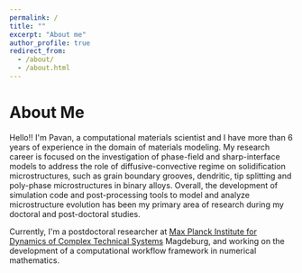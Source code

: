 ```yaml
---
permalink: /
title: ""
excerpt: "About me"
author_profile: true
redirect_from: 
  - /about/
  - /about.html
---
```

About Me 
==========

Hello!! I'm Pavan, a computational materials scientist and I have more than 6 years of experience in the domain of materials modeling. My research career is focused on the investigation of phase-field and sharp-interface models to address the role of diffusive-convective regime on solidification microstructures, such as grain boundary grooves, dendritic, tip splitting and poly-phase microstructures in binary alloys. Overall, the development of simulation code and post-processing tools to model and analyze microstructure evolution has been my primary area of research during my doctoral and post-doctoral studies.

Currently, I'm a postdoctoral researcher at [Max Planck Institute for Dynamics of Complex Technical Systems](https://www.mpi-magdeburg.mpg.de/) Magdeburg, and working on the development of a computational workflow framework in numerical mathematics.
